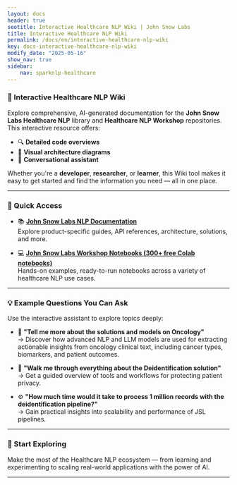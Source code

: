 ```yaml
---
layout: docs
header: true
seotitle: Interactive Healthcare NLP Wiki | John Snow Labs
title: Interactive Healthcare NLP Wiki
permalink: /docs/en/interactive-healthcare-nlp-wiki
key: docs-interactive-healthcare-nlp-wiki
modify_date: "2025-05-16"
show_nav: true
sidebar:
    nav: sparknlp-healthcare
---
```


<div class="h3-box" markdown="1">

### 🧠 Interactive Healthcare NLP Wiki

Explore comprehensive, AI-generated documentation for the **John Snow Labs Healthcare NLP** library and **Healthcare NLP Workshop** repositories. This interactive resource offers:

- 🔍 **Detailed code overviews**  
- 🧱 **Visual architecture diagrams**  
- 💬 **Conversational assistant**

Whether you're a **developer**, **researcher**, or **learner**, this Wiki tool makes it easy to get started and find the information you need — all in one place.

</div>

---

### 🔗 Quick Access

- 📚 **[John Snow Labs NLP Documentation](https://jsl-wiki.johnsnowlabs.app/)**  
  Explore product-specific guides, API references, architecture, solutions, and more.

- 💻 **[John Snow Labs Workshop Notebooks (300+ free Colab notebooks)](https://jsl-workshop.johnsnowlabs.app/)**  
  Hands-on examples, ready-to-run notebooks across a variety of healthcare NLP use cases.

---

### 💡 Example Questions You Can Ask

Use the interactive assistant to explore topics deeply:

- 🧬 **"Tell me more about the solutions and models on Oncology"**  
  → Discover how advanced NLP and LLM models are used for extracting actionable insights from oncology clinical text, including cancer types, biomarkers, and patient outcomes.

- 🔐 **"Walk me through everything about the Deidentification solution"**  
  → Get a guided overview of tools and workflows for protecting patient privacy.

- ⚙️ **"How much time would it take to process 1 million records with the deidentification pipeline?"**  
  → Gain practical insights into scalability and performance of JSL pipelines.

---

### 🚀 Start Exploring

Make the most of the Healthcare NLP ecosystem — from learning and experimenting to scaling real-world applications with the power of AI.

---
